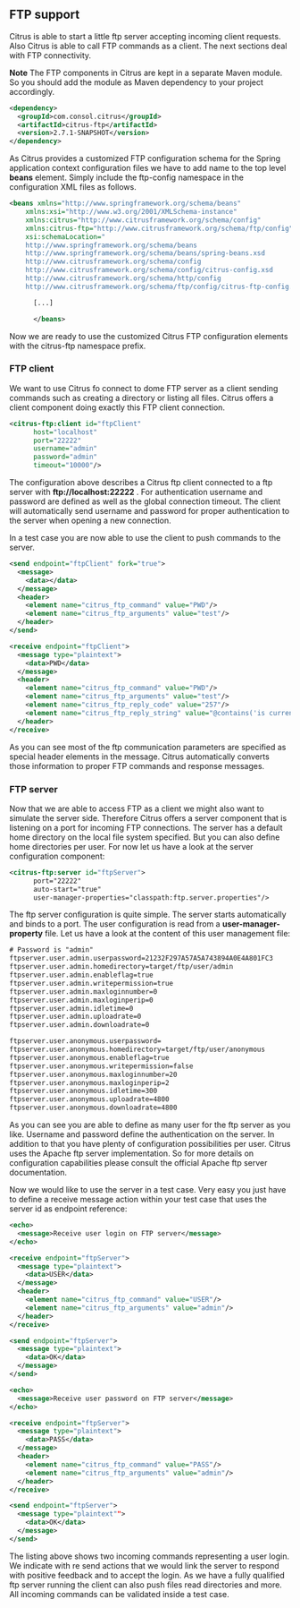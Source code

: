 ## FTP support

Citrus is able to start a little ftp server accepting incoming client requests. Also Citrus is able to call FTP commands as a client. The next sections deal with FTP connectivity.

**Note**
The FTP components in Citrus are kept in a separate Maven module. So you should add the module as Maven dependency to your project accordingly.

```xml
<dependency>
  <groupId>com.consol.citrus</groupId>
  <artifactId>citrus-ftp</artifactId>
  <version>2.7.1-SNAPSHOT</version>
</dependency>
```

As Citrus provides a customized FTP configuration schema for the Spring application context configuration files we have to add name to the top level **beans** element. Simply include the ftp-config namespace in the configuration XML files as follows.

```xml
<beans xmlns="http://www.springframework.org/schema/beans"
    xmlns:xsi="http://www.w3.org/2001/XMLSchema-instance"
    xmlns:citrus="http://www.citrusframework.org/schema/config"
    xmlns:citrus-ftp="http://www.citrusframework.org/schema/ftp/config"
    xsi:schemaLocation="
    http://www.springframework.org/schema/beans
    http://www.springframework.org/schema/beans/spring-beans.xsd
    http://www.citrusframework.org/schema/config
    http://www.citrusframework.org/schema/config/citrus-config.xsd
    http://www.citrusframework.org/schema/http/config
    http://www.citrusframework.org/schema/ftp/config/citrus-ftp-config.xsd">

      [...]

      </beans>
```

Now we are ready to use the customized Citrus FTP configuration elements with the citrus-ftp namespace prefix.

### FTP client

We want to use Citrus fo connect to dome FTP server as a client sending commands such as creating a directory or listing all files. Citrus offers a client component doing exactly this FTP client connection.

```xml
<citrus-ftp:client id="ftpClient"
      host="localhost"
      port="22222"
      username="admin"
      password="admin"
      timeout="10000"/>
```

The configuration above describes a Citrus ftp client connected to a ftp server with **ftp://localhost:22222** . For authentication username and password are defined as well as the global connection timeout. The client will automatically send username and password for proper authentication to the server when opening a new connection.

In a test case you are now able to use the client to push commands to the server.

```xml
<send endpoint="ftpClient" fork="true">
  <message>
    <data></data>
  </message>
  <header>
    <element name="citrus_ftp_command" value="PWD"/>
    <element name="citrus_ftp_arguments" value="test"/>
  </header>
</send>

<receive endpoint="ftpClient">
  <message type="plaintext">
    <data>PWD</data>
  </message>
  <header>
    <element name="citrus_ftp_command" value="PWD"/>
    <element name="citrus_ftp_arguments" value="test"/>
    <element name="citrus_ftp_reply_code" value="257"/>
    <element name="citrus_ftp_reply_string" value="@contains('is current directory')@"/>
  </header>
</receive>
```

As you can see most of the ftp communication parameters are specified as special header elements in the message. Citrus automatically converts those information to proper FTP commands and response messages.

### FTP server

Now that we are able to access FTP as a client we might also want to simulate the server side. Therefore Citrus offers a server component that is listening on a port for incoming FTP connections. The server has a default home directory on the local file system specified. But you can also define home directories per user. For now let us have a look at the server configuration component:

```xml
<citrus-ftp:server id="ftpServer">
      port="22222"
      auto-start="true"
      user-manager-properties="classpath:ftp.server.properties"/>
```

The ftp server configuration is quite simple. The server starts automatically and binds to a port. The user configuration is read from a **user-manager-property** file. Let us have a look at the content of this user management file:

```xml
# Password is "admin"
ftpserver.user.admin.userpassword=21232F297A57A5A743894A0E4A801FC3
ftpserver.user.admin.homedirectory=target/ftp/user/admin
ftpserver.user.admin.enableflag=true
ftpserver.user.admin.writepermission=true
ftpserver.user.admin.maxloginnumber=0
ftpserver.user.admin.maxloginperip=0
ftpserver.user.admin.idletime=0
ftpserver.user.admin.uploadrate=0
ftpserver.user.admin.downloadrate=0

ftpserver.user.anonymous.userpassword=
ftpserver.user.anonymous.homedirectory=target/ftp/user/anonymous
ftpserver.user.anonymous.enableflag=true
ftpserver.user.anonymous.writepermission=false
ftpserver.user.anonymous.maxloginnumber=20
ftpserver.user.anonymous.maxloginperip=2
ftpserver.user.anonymous.idletime=300
ftpserver.user.anonymous.uploadrate=4800
ftpserver.user.anonymous.downloadrate=4800
```

As you can see you are able to define as many user for the ftp server as you like. Username and password define the authentication on the server. In addition to that you have plenty of configuration possibilities per user. Citrus uses the Apache ftp server implementation. So for more details on configuration capabilities please consult the official Apache ftp server documentation.

Now we would like to use the server in a test case. Very easy you just have to define a receive message action within your test case that uses the server id as endpoint reference:

```xml
<echo>
  <message>Receive user login on FTP server</message>
</echo>

<receive endpoint="ftpServer">
  <message type="plaintext">
    <data>USER</data>
  </message>
  <header>
    <element name="citrus_ftp_command" value="USER"/>
    <element name="citrus_ftp_arguments" value="admin"/>
  </header>
</receive>

<send endpoint="ftpServer">
  <message type="plaintext">
    <data>OK</data>
  </message>
</send>

<echo>
  <message>Receive user password on FTP server</message>
</echo>

<receive endpoint="ftpServer">
  <message type="plaintext">
    <data>PASS</data>
  </message>
  <header>
    <element name="citrus_ftp_command" value="PASS"/>
    <element name="citrus_ftp_arguments" value="admin"/>
  </header>
</receive>

<send endpoint="ftpServer">
  <message type="plaintext"">
    <data>OK</data>
  </message>
</send>
```

The listing above shows two incoming commands representing a user login. We indicate with re send actions that we would link the server to respond with positive feedback and to accept the login. As we have a fully qualified ftp server running the client can also push files read directories and more. All incoming commands can be validated inside a test case.

